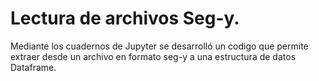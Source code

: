 # Lectura de archivos Seg-y.
Mediante los cuadernos de Jupyter se desarrolló un codigo que permite extraer desde un archivo en formato seg-y a una estructura de datos Dataframe.
